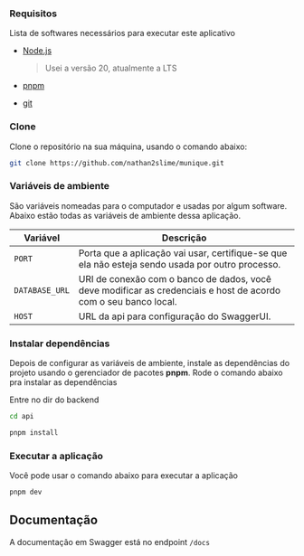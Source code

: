 ### Requisitos

Lista de softwares necessários para executar este aplicativo

- [Node.js](https://nodejs.org/)

  > Usei a versão 20, atualmente a LTS

- [pnpm](https://pnpm.io/installation)
- [git](https://git-scm.com/)

### Clone

Clone o repositório na sua máquina, usando o comando abaixo:

```bash
git clone https://github.com/nathan2slime/munique.git
```

### Variáveis de ​​ambiente

São variáveis nomeadas para o computador e usadas por algum software. Abaixo estão todas as variáveis de ambiente dessa aplicação.

| Variável       | Descrição                                                                                                       |
| -------------- | --------------------------------------------------------------------------------------------------------------- |
| `PORT`         | Porta que a aplicação vai usar, certifique-se que ela não esteja sendo usada por outro processo.                |
| `DATABASE_URL` | URI de conexão com o banco de dados, você deve modificar as credenciais e host de acordo com o seu banco local. |
| `HOST`         | URL da api para configuração do SwaggerUI.                                                                      |

### Instalar dependências

Depois de configurar as variáveis de ambiente, instale as dependências do projeto usando o gerenciador de pacotes **pnpm**.
Rode o comando abaixo pra instalar as dependências

Entre no dir do backend

```bash
cd api
```

```bash
pnpm install
```

### Executar a aplicação

Você pode usar o comando abaixo para executar a aplicação

```bash
pnpm dev
```

## Documentação

A documentação em Swagger está no endpoint `/docs`

